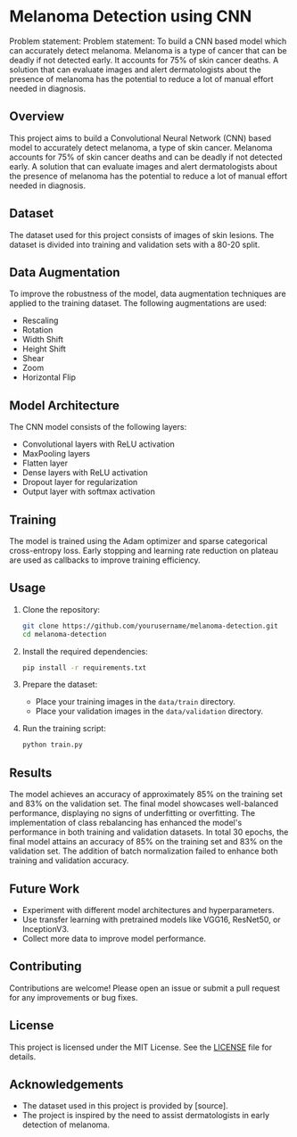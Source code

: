 # Melanoma Detection using CNN
Problem statement: Problem statement: To build a CNN based model which can accurately detect melanoma. Melanoma is a type of cancer that can be deadly if not detected early. It accounts for 75% of skin cancer deaths. A solution that can evaluate images and alert dermatologists about the presence of melanoma has the potential to reduce a lot of manual effort needed in diagnosis.

## Overview
This project aims to build a Convolutional Neural Network (CNN) based model to accurately detect melanoma, a type of skin cancer. Melanoma accounts for 75% of skin cancer deaths and can be deadly if not detected early. A solution that can evaluate images and alert dermatologists about the presence of melanoma has the potential to reduce a lot of manual effort needed in diagnosis.

## Dataset
The dataset used for this project consists of images of skin lesions. The dataset is divided into training and validation sets with a 80-20 split.

## Data Augmentation
To improve the robustness of the model, data augmentation techniques are applied to the training dataset. The following augmentations are used:
- Rescaling
- Rotation
- Width Shift
- Height Shift
- Shear
- Zoom
- Horizontal Flip

## Model Architecture
The CNN model consists of the following layers:
- Convolutional layers with ReLU activation
- MaxPooling layers
- Flatten layer
- Dense layers with ReLU activation
- Dropout layer for regularization
- Output layer with softmax activation

## Training
The model is trained using the Adam optimizer and sparse categorical cross-entropy loss. Early stopping and learning rate reduction on plateau are used as callbacks to improve training efficiency.

## Usage
1. Clone the repository:
    ```bash
    git clone https://github.com/yourusername/melanoma-detection.git
    cd melanoma-detection
    ```

2. Install the required dependencies:
    ```bash
    pip install -r requirements.txt
    ```

3. Prepare the dataset:
    - Place your training images in the `data/train` directory.
    - Place your validation images in the `data/validation` directory.

4. Run the training script:
    ```bash
    python train.py
    ```

## Results
The model achieves an accuracy of approximately 85% on the training set and 83% on the validation set. 
The final model showcases well-balanced performance, displaying no signs of underfitting or overfitting.
The implementation of class rebalancing has enhanced the model's performance in both training and validation datasets.
In total 30 epochs, the final model attains an accuracy of 85% on the training set and 83% on the validation set.
The addition of batch normalization failed to enhance both training and validation accuracy.

## Future Work
- Experiment with different model architectures and hyperparameters.
- Use transfer learning with pretrained models like VGG16, ResNet50, or InceptionV3.
- Collect more data to improve model performance.

## Contributing
Contributions are welcome! Please open an issue or submit a pull request for any improvements or bug fixes.

## License
This project is licensed under the MIT License. See the [LICENSE](LICENSE) file for details.

## Acknowledgements
- The dataset used in this project is provided by [source].
- The project is inspired by the need to assist dermatologists in early detection of melanoma.
